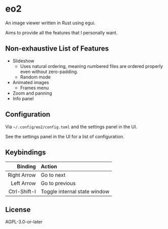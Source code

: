 # eo2

An image viewer written in Rust using egui.

Aims to provide all the features that I personally want.

## Non-exhaustive List of Features

- Slideshow
	- Uses natural ordering, meaning numbered files are ordered properly even without zero-padding.
	- Random mode
- Animated images
	- Frames menu
- Zoom and panning
- Info panel

## Configuration

Via `~/.config/eo2/config.toml` and the settings panel in the UI.

See the settings panel in the UI for a list of configuration.

## Keybindings

Binding | Action
-:|:-
Right Arrow | Go to next
Left Arrow | Go to previous
Ctrl-Shift-I | Toggle internal state window

## License

AGPL-3.0-or-later
